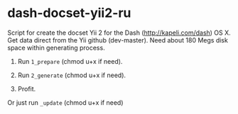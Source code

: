 dash-docset-yii2-ru
===================

Script for create the docset Yii 2 for the Dash (http://kapeli.com/dash) OS X. Get data direct from the Yii github (dev-master). 
Need about 180 Megs disk space within generating process.

1) Run `1_prepare` (chmod u+x if need).

2) Run `2_generate` (chmod u+x if need).

3) Profit.

Or just run `_update` (chmod u+x if need)
